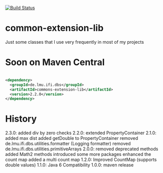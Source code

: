 [![Build Status](https://secure.travis-ci.org/locked-fg/common-extension-lib.png?branch=master)](https://travis-ci.org/locked-fg/common-extension-lib)

# common-extension-lib

Just some classes that I use very frequently in most of my projects

# Soon on Maven Central

```xml

<dependency>
  <groupId>de.lmu.ifi.dbs</groupId>
  <artifactId>commons-extension-lib</artifactId>
  <version>2.2.0</version>
</dependency>
```

# History
2.3.0: added div by zero checks
2.2.0: extended PropertyContainer
2.1.0: added max dist
       added getDouble to PropertyContainer
       removed de.lmu.ifi.dbs.utilities.formatter (Logging formatter)
       removed de.lmu.ifi.dbs.utilities.primitiveArrays
2.0.0: removed deprecated methods
       added Math2 methods
       introduced some more packages
       enhanced the count map
       added a multi count map
1.2.0: Improved CountMap (supports double values)
1.1.0: Java 6 Compatibility
1.0.0: maven release